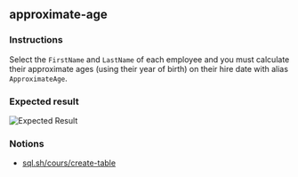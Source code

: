 ## approximate-age

### Instructions

Select the `FirstName` and `LastName` of each employee and you must calculate their approximate ages (using their year of birth) on their hire date with alias `ApproximateAge`.

### Expected result

![Expected Result](https://thomaslenaour.github.io/ytrack/subjects/approximate-age/expected.png)

### Notions

- [sql.sh/cours/create-table](https://sql.sh/cours/create-table)
